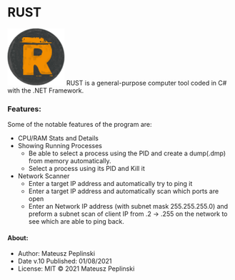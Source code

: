 # RUST
![Logo](icon/RUST_icon.png)
RUST is a general-purpose computer tool coded in C# with the .NET Framework.

### Features:
Some of the notable features of the program are:
* CPU/RAM Stats and Details
* Showing Running Processes
    * Be able to select a process using the PID and create a dump(.dmp) from     memory automatically.
    * Select a process using its PID and Kill it
* Network Scanner
	* Enter a target IP address and automatically try to ping it 
	* Enter a target IP address and automatically scan which ports are open
    * Enter an Network IP address (with subnet mask 255.255.255.0) and preform a subnet scan of client IP from .2 -> .255 on the network to see which are able to ping back. 

#### About:
* Author: Mateusz Peplinski
* Date v.10 Published: 01/08/2021
* License: MIT 
© 2021 Mateusz Peplinski

